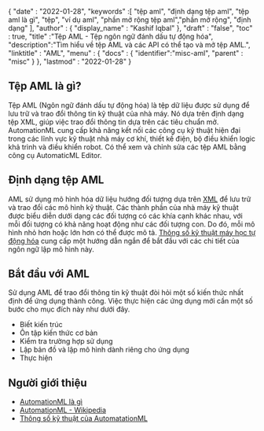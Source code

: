 {
  "date" : "2022-01-28",
  "keywords" :[ "tệp aml", "định dạng tệp aml", "tệp aml là gì", "tệp", "ví dụ aml", "phần mở rộng tệp aml","phần mở rộng", "định dạng" ],
  "author" : {
    "display_name" : "Kashif Iqbal"
},
  "draft" : "false",
  "toc" : true,
  "title" :"Tệp AML - Tệp ngôn ngữ đánh dấu tự động hóa",
  "description":"Tìm hiểu về tệp AML và các API có thể tạo và mở tệp AML.",
  "linktitle" : "AML",
  "menu" : {
    "docs" : {
      "identifier":"misc-aml",
      "parent" : "misc"
}
},
  "lastmod" : "2022-01-28"
}

## Tệp AML là gì?

Tệp AML (Ngôn ngữ đánh dấu tự động hóa) là tệp dữ liệu được sử dụng để lưu trữ và trao đổi thông tin kỹ thuật của nhà máy. Nó dựa trên định dạng tệp XML, giúp việc trao đổi thông tin dựa trên các tiêu chuẩn mở. AutomationML cung cấp khả năng kết nối các công cụ kỹ thuật hiện đại trong các lĩnh vực kỹ thuật nhà máy cơ khí, thiết kế điện, bộ điều khiển logic khả trình và điều khiển robot. Có thể xem và chỉnh sửa các tệp AML bằng công cụ AutomaticML Editor.

## Định dạng tệp AML

AML sử dụng mô hình hóa dữ liệu hướng đối tượng dựa trên [XML](/vi/web/xml/) để lưu trữ và trao đổi các mô hình kỹ thuật. Các thành phần của nhà máy kỹ thuật được biểu diễn dưới dạng các đối tượng có các khía cạnh khác nhau, với mỗi đối tượng có khả năng hoạt động như các đối tượng con. Do đó, mỗi mô hình nhỏ hơn hoặc lớn hơn có thể được mô tả. [Thông số kỹ thuật máy học tự động hóa](https://www.automationml.org/about-automationml/specutions/) cung cấp một hướng dẫn ngắn để bắt đầu với các chi tiết của ngôn ngữ lập mô hình này.

## Bắt đầu với AML

Sử dụng AML để trao đổi thông tin kỹ thuật đòi hỏi một số kiến thức nhất định để ứng dụng thành công. Việc thực hiện các ứng dụng mới cần một số bước cho mục đích này như dưới đây.

* Biết kiến trúc
* Ôn tập kiến thức cơ bản
* Kiểm tra trường hợp sử dụng
* Lập bản đồ và lập mô hình dành riêng cho ứng dụng
* Thực hiện

## Người giới thiệu

* [AutomationML là gì](https://www.automationml.org/about-automationml/automationml/)
* [AutomationML - Wikipedia](https://en.wikipedia.org/wiki/AutomationML)
* [Thông số kỹ thuật của AutomatationML](https://www.automationml.org/about-automationml/specutions/)

